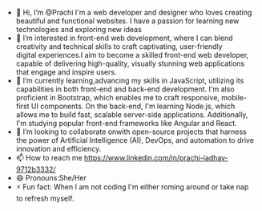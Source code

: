 - 👋 Hi, I’m @Prachi I'm a web developer and designer who loves creating beautiful and functional websites. I have a passion for learning new technologies and exploring new ideas
- 👀 I’m interested in front-end web development, where I can blend creativity and technical skills to craft captivating, user-friendly digital experiences.I aim to become a skilled front-end web developer, capable of delivering high-quality, visually stunning web applications that engage and inspire users.
- 🌱 I’m currently learning,advancing my skills in JavaScript, utilizing its capabilities in both front-end and back-end development. I'm also proficient in Bootstrap, which enables me to craft responsive, mobile-first UI components. On the back-end, I'm learning Node.js, which allows me to build fast, scalable server-side applications. Additionally, I'm studying popular front-end frameworks like Angular and React.
- 💞️ I’m looking to collaborate onwith open-source projects that harness the power of Artificial Intelligence (AI), DevOps, and automation to drive innovation and efficiency.
- 📫 How to reach me https://www.linkedin.com/in/prachi-jadhav-9712b3332/
- 😄 Pronouns:She/Her
- ⚡ Fun fact: When I am not coding I'm either roming around or take nap to refresh myself.

<!---
Prachijadhav1455/Prachijadhav1455 is a ✨ special ✨ repository because its `README.md` (this file) appears on your GitHub profile.
You can click the Preview link to take a look at your changes.
--->
